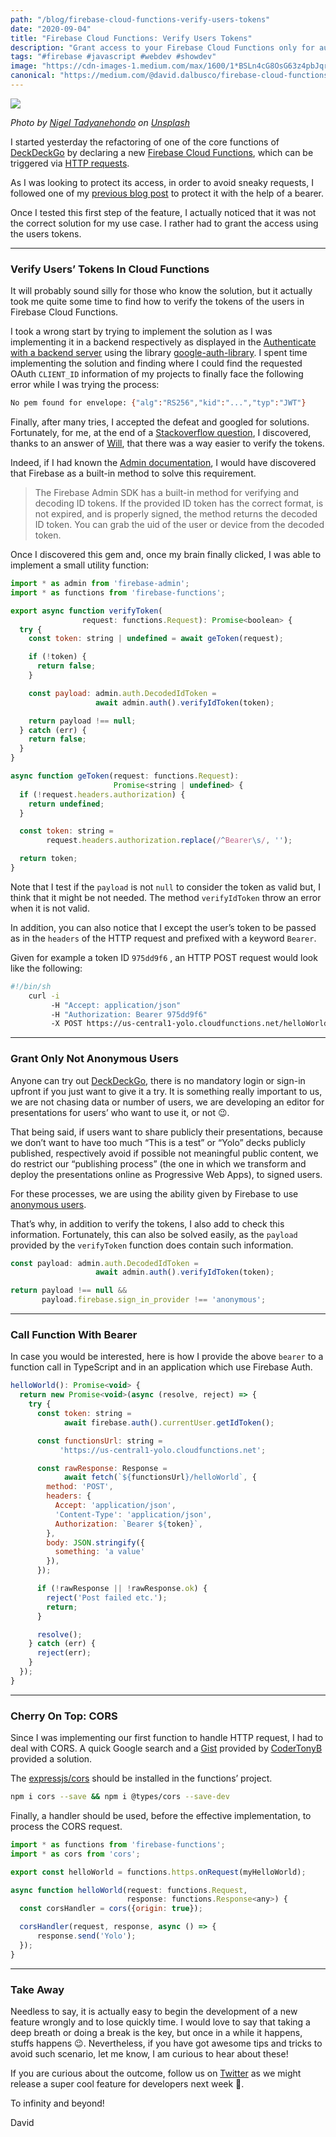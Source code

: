 ```yaml
---
path: "/blog/firebase-cloud-functions-verify-users-tokens"
date: "2020-09-04"
title: "Firebase Cloud Functions: Verify Users Tokens"
description: "Grant access to your Firebase Cloud Functions only for authenticated users."
tags: "#firebase #javascript #webdev #showdev"
image: "https://cdn-images-1.medium.com/max/1600/1*BSLn4cG8OsG63z4pbJqrXA.jpeg"
canonical: "https://medium.com/@david.dalbusco/firebase-cloud-functions-verify-users-tokens-d4e60e314d1a"
---
```


![](https://cdn-images-1.medium.com/max/1600/1*BSLn4cG8OsG63z4pbJqrXA.jpeg)

*Photo by [Nigel Tadyanehondo](https://unsplash.com/@nxvision?utm_source=unsplash&utm_medium=referral&utm_content=creditCopyText) on [Unsplash](https://unsplash.com/s/photos/you-shall-not-pass?utm_source=unsplash&utm_medium=referral&utm_content=creditCopyText)*

I started yesterday the refactoring of one of the core functions of [DeckDeckGo](https://deckdeckgo.com) by declaring a new [Firebase Cloud Functions](https://firebase.google.com/docs/functions/), which can be triggered via [HTTP requests](https://firebase.google.com/docs/functions/http-events).

As I was looking to protect its access, in order to avoid sneaky requests, I followed one of my [previous blog post](https://medium.com/better-programming/protect-your-http-firebase-cloud-functions-adf23c45765e) to protect it with the help of a bearer.

Once I tested  this first step of the feature, I actually noticed that it was not the correct solution for my use case. I rather had to grant the access using the users tokens.

*****

### Verify Users’ Tokens In Cloud Functions

It will probably sound silly for those who know the solution, but it actually took me quite some time to find how to verify the tokens of the users in Firebase Cloud Functions.

I took a wrong start by trying to implement the solution as I was implementing it in a backend respectively as displayed in the [Authenticate with a backend server](https://developers.google.com/identity/sign-in/web/backend-auth) using the library [google-auth-library](https://github.com/googleapis/google-auth-library-nodejs). I spent time implementing the solution and finding where I could find the requested OAuth `CLIENT_ID` information of my projects to finally face the following error while I was trying the process:

```bash
No pem found for envelope: {"alg":"RS256","kid":"...","typ":"JWT"}
```

Finally, after many tries, I accepted the defeat and googled for solutions. Fortunately, for me, at the end of a [Stackoverflow question](https://stackoverflow.com/questions/61937587/how-to-get-valid-token-from-react-firebase-f%c3%bcr-nodesjs-server-verification/61937783#comment112690479_61937783), I discovered, thanks to an answer of [Will](https://stackoverflow.com/users/8535518/will), that there was a way easier to verify the tokens.

Indeed, if I had known the [Admin documentation](https://firebase.google.com/docs/auth/admin/verify-id-tokens), I would have discovered that Firebase as a built-in method to solve this requirement.

> The Firebase Admin SDK has a built-in method for verifying and decoding ID tokens. If the provided ID token has the correct format, is not expired, and is properly signed, the method returns the decoded ID token. You can grab the uid of the user or device from the decoded token.

Once I discovered this gem and, once my brain finally clicked, I was able to implement a small utility function:

```javascript
import * as admin from 'firebase-admin';
import * as functions from 'firebase-functions';

export async function verifyToken(
                request: functions.Request): Promise<boolean> {
  try {
    const token: string | undefined = await geToken(request);

    if (!token) {
      return false;
    }

    const payload: admin.auth.DecodedIdToken = 
                   await admin.auth().verifyIdToken(token);

    return payload !== null;
  } catch (err) {
    return false;
  }
}

async function geToken(request: functions.Request): 
                       Promise<string | undefined> {
  if (!request.headers.authorization) {
    return undefined;
  }

  const token: string = 
        request.headers.authorization.replace(/^Bearer\s/, '');

  return token;
}
```

Note that I test if the `payload` is not `null` to consider the token as valid but, I think that it might be not needed. The method `verifyIdToken` throw an error when it is not valid.

In addition, you can also notice that I except the user’s token to be passed as in the `headers` of the HTTP request and prefixed with a keyword `Bearer`.

Given for example a token ID `975dd9f6` , an HTTP POST request would look like the following:

```bash
#!/bin/sh
    curl -i
         -H "Accept: application/json"
         -H "Authorization: Bearer 975dd9f6"
         -X POST https://us-central1-yolo.cloudfunctions.net/helloWorld
```

*****

### Grant Only Not Anonymous Users

Anyone can try out [DeckDeckGo](https://deckdeckgo.com), there is no mandatory login or sign-in upfront if you just want to give it a try. It is something really important to us, we are not chasing data or number of users, we are developing an editor for presentations for users’ who want to use it, or not 😉.

That being said, if users want to share publicly their presentations, because we don’t want to have too much “This is a test” or “Yolo” decks publicly published, respectively avoid if possible not meaningful public content, we do restrict our “publishing process” (the one in which we transform and deploy the presentations online as Progressive Web Apps), to signed users.

For these processes, we are using the ability given by Firebase to use [anonymous users](https://firebase.google.com/docs/auth/web/anonymous-auth).

That’s why, in addition to verify the tokens, I also add to check this information. Fortunately, this can also be solved easily, as the `payload` provided by the `verifyToken` function does contain such information.

```javascript
const payload: admin.auth.DecodedIdToken = 
                   await admin.auth().verifyIdToken(token);

return payload !== null &&
       payload.firebase.sign_in_provider !== 'anonymous';
```

*****

### Call Function With Bearer

In case you would be interested, here is how I provide the above `bearer` to a function call in TypeScript and in an application which use Firebase Auth.

```javascript
helloWorld(): Promise<void> {
  return new Promise<void>(async (resolve, reject) => {
    try {
      const token: string = 
            await firebase.auth().currentUser.getIdToken();

      const functionsUrl: string = 
           'https://us-central1-yolo.cloudfunctions.net';

      const rawResponse: Response = 
            await fetch(`${functionsUrl}/helloWorld`, {
        method: 'POST',
        headers: {
          Accept: 'application/json',
          'Content-Type': 'application/json',
          Authorization: `Bearer ${token}`,
        },
        body: JSON.stringify({
          something: 'a value'
        }),
      });

      if (!rawResponse || !rawResponse.ok) {
        reject('Post failed etc.');
        return;
      }

      resolve();
    } catch (err) {
      reject(err);
    }
  });
}
```

*****

### Cherry On Top: CORS

Since I was implementing our first function to handle HTTP request, I had to deal with CORS. A quick Google search and a [Gist](https://gist.github.com/mediavrog/49c4f809dffea4e00738a7f5e3bbfa59#gistcomment-2585600) provided by [CoderTonyB](https://github.com/CoderTonyB) provided a solution.

The [expressjs/cors](https://github.com/expressjs/cors) should be installed in the functions’ project.

```bash
npm i cors --save && npm i @types/cors --save-dev
```

Finally, a handler should be used, before the effective implementation, to process the CORS request.

```javascript
import * as functions from 'firebase-functions';
import * as cors from 'cors';

export const helloWorld = functions.https.onRequest(myHelloWorld);

async function helloWorld(request: functions.Request,
                          response: functions.Response<any>) {
  const corsHandler = cors({origin: true});

  corsHandler(request, response, async () => {
      response.send('Yolo');
  });
}
```

*****

### Take Away

Needless to say, it is actually easy to begin the development of a new feature wrongly and to lose quickly time. I would love to say that taking a deep breath or doing a break is the key, but once in a while it happens, stuffs happens 😉. Nevertheless, if you have got awesome tips and tricks to avoid such scenario, let me know, I am curious to hear about these!

If you are curious about the outcome, follow us on [Twitter](https://twitter.com/deckdeckgo) as we might release a super cool feature for developers next week 🚀.

To infinity and beyond!

David
